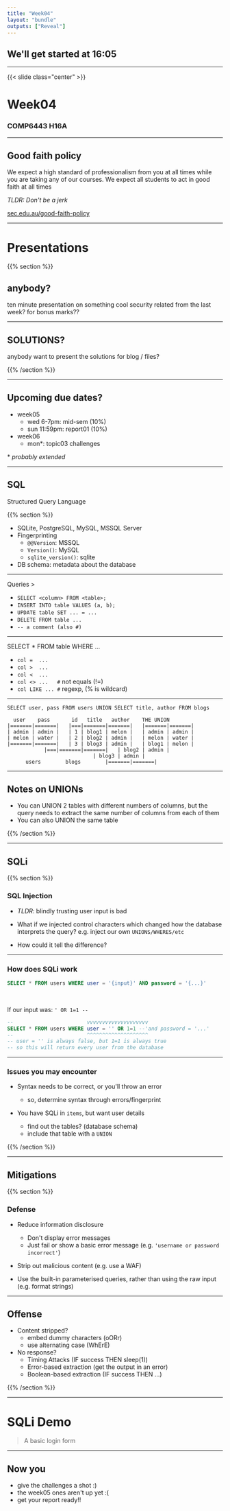 ```yaml
---
title: "Week04"
layout: "bundle"
outputs: ["Reveal"]
---
```


## We'll get started at 16:05

---

{{< slide class="center" >}}
# Week04
### COMP6443 H16A 

---

## Good faith policy

We expect a high standard of professionalism from you at all times while you are taking any of our courses. We expect all students to act in good faith at all times

*TLDR: Don't be a jerk*

[sec.edu.au/good-faith-policy](https://sec.edu.au/good-faith-policy)


---

# Presentations
{{% section %}}
## anybody? 
ten minute presentation on something cool security related from the last week?
for bonus marks??

---

## SOLUTIONS?
anybody want to present the solutions for blog / files?

{{% /section %}}

---

## Upcoming due dates?
* week05
	* wed 6-7pm: mid-sem (10%)
	* sun 11:59pm: report01 (10%)
* week06
	* mon\*: topic03 challenges

\* *probably extended*

---

## SQL
Structured Query Language

{{% section %}}
* SQLite, PostgreSQL, MySQL, MSSQL Server
* Fingerprinting
	* `@@Version`: MSSQL
	* `Version()`: MySQL
	* `sqlite_version()`: sqlite
* DB schema: metadata about the database

---

Queries >
* `SELECT <column> FROM <table>;`
* `INSERT INTO table VALUES (a, b);`
* `UPDATE table SET ... = ...`
* `DELETE FROM table ...`
* `-- a comment (also #)`

---

SELECT \* FROM table WHERE ...
* `col =  ...`
* `col >  ...`
* `col <  ...` 
* `col <> ...	#` not equals (!=)
* `col LIKE ...	#` regexp, (% is wildcard)

---

`SELECT user, pass FROM users UNION SELECT title, author FROM blogs`
```
  user	  pass	     id	  title   author	THE UNION
|=======|=======|   |===|=======|=======|   |=======|=======|
| admin	| admin	|   | 1 | blog1 | melon |   | admin | admin |
| melon	| water	|   | 2 | blog2 | admin |   | melon | water |
|=======|=======|   | 3 | blog3 | admin |   | blog1 | melon |
		    |===|=======|=======|   | blog2 | admin |
		 		    	    | blog3 | admin |
      users		   blogs	    |=======|=======|
```
	
---

## Notes on UNIONs
* You can UNION 2 tables with different numbers of columns, but the query needs to extract the same number of columns from each of them
* You can also UNION the same table 

{{% /section %}}

---

## SQLi
{{% section %}}

### SQL Injection
* *TLDR*: blindly trusting user input is bad

* What if we injected control characters which changed how the database interprets the query? e.g. inject our own `UNIONS/WHERES/etc`

* How could it tell the difference?

---

### How does SQLi work

```sql
SELECT * FROM users WHERE user = '{input}' AND password = '{...}'
```

&nbsp;  

If our input was: `' OR 1=1 --`

```sql
--                        vvvvvvvvvvvvvvvvvvvv
SELECT * FROM users WHERE user = '' OR 1=1 --'and password = '...'
--                        ^^^^^^^^^^^^^^^^^^^^
-- user = '' is always false, but 1=1 is always true
-- so this will return every user from the database
```

---

### Issues you may encounter
* Syntax needs to be correct, or you'll throw an error
  * so, determine syntax through errors/fingerprint

* You have SQLi in `items`, but want user details
  * find out the tables? (database schema)
  * include that table with a `UNION`

{{% /section %}}

---

## Mitigations

{{% section %}}

### Defense
* Reduce information disclosure
  * Don't display error messages
  * Just fail or show a basic error message (e.g. `'username or password incorrect'`)

* Strip out malicious content (e.g. use a WAF)

* Use the built-in parameterised queries, rather than using the raw input (e.g. format strings)

---

## Offense

* Content stripped?
  * embed dummy characters (oORr)
  * use alternating case (WhErE)
* No response?
  * Timing Attacks (IF success THEN sleep(1))
  * Error-based extraction (get the output in an error)
  * Boolean-based extraction (IF success THEN ...)

{{% /section %}}

---

# SQLi Demo
> A basic login form

---

## Now you
* give the challenges a shot :)
* the week05 ones aren't up yet :(
* get your report ready!!
